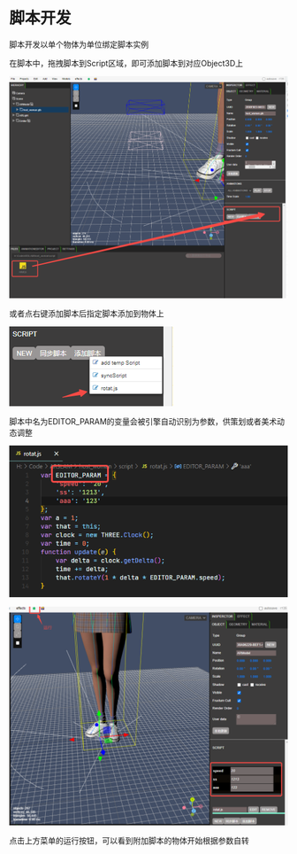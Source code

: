 # 脚本开发

脚本开发以单个物体为单位绑定脚本实例

在脚本中，拖拽脚本到Script区域，即可添加脚本到对应Object3D上

![](<../.gitbook/assets/image (33).png>)

或者点右键添加脚本后指定脚本添加到物体上

![添加脚本](<../.gitbook/assets/image (17).png>)

脚本中名为EDITOR\_PARAM的变量会被引擎自动识别为参数，供策划或者美术动态调整

![rotat.js](<../.gitbook/assets/image (13).png>)

![](<../.gitbook/assets/image (22).png>)

点击上方菜单的运行按钮，可以看到附加脚本的物体开始根据参数自转

